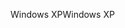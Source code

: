 <span data-ttu-id="b2bd1-101">Windows XP</span><span class="sxs-lookup"><span data-stu-id="b2bd1-101">Windows XP</span></span>